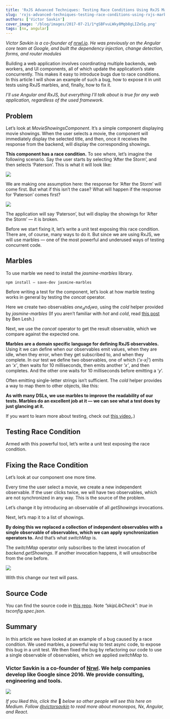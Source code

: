 ```yaml
---
title: 'RxJS Advanced Techniques: Testing Race Conditions Using RxJS Marbles'
slug: 'rxjs-advanced-techniques-testing-race-conditions-using-rxjs-marbles'
authors: ['Victor Savkin']
cover_image: '/blog/images/2017-07-21/1*gSBFvuLWky8Mgb8gLIZeSg.png'
tags: [nx, angular]
---
```


_Victor Savkin is a co-founder of_ [_nrwl.io_](https://goo.gl/IAi7JWß)_. He was previously on the Angular core team at Google, and built the dependency injection, change detection, forms, and router modules_

Building a web application involves coordinating multiple backends, web workers, and UI components, all of which update the application’s state concurrently. This makes it easy to introduce bugs due to race conditions. In this article I will show an example of such a bug, how to expose it in unit tests using RxJS marbles, and, finally, how to fix it.

_I’ll use Angular and RxJS, but everything I’ll talk about is true for any web application, regardless of the used framework._

## Problem

Let’s look at _MovieShowingsComponent_. It’s a simple component displaying movie showings. When the user selects a movie, the component will immediately display the selected title, and then, once it receives the response from the backend, will display the corresponding showings.

**This component has a race condition.** To see where, let’s imagine the following scenario. Say the user starts by selecting ‘After the Storm’, and then selects ‘Paterson’. This is what it will look like:

![](/blog/images/2017-07-21/1*9pXV-mI5o11bH7ORpleCtw.avif)

We are making one assumption here: the response for ‘After the Storm’ will come first. But what if this isn’t the case? What will happen if the response for ‘Paterson’ comes first?

![](/blog/images/2017-07-21/1*urd2_0lPVKS6UvDYV8g2aw.avif)

The application will say ‘Paterson’, but will display the showings for ‘After the Storm’ — it is broken.

Before we start fixing it, let’s write a unit test exposing this race condition. There are, of course, many ways to do it. But since we are using RxJS, we will use marbles — one of the most powerful and underused ways of testing concurrent code.

## Marbles

To use marble we need to install the _jasmine-marbles_ library.

```
npm install — save-dev jasmine-marbles
```

Before writing a test for the component, let’s look at how marble testing works in general by testing the _concat_ operator.

Here we create two observables _one$_ and _two$_, using the _cold_ helper provided by _jasmine-marbles_ (If you aren’t familiar with _hot_ and _cold_, read [this post](https://medium.com/@benlesh/hot-vs-cold-observables-f8094ed53339) by Ben Lesh.)

Next, we use the _concat_ operator to get the result observable, which we compare against the expected one.

**Marbles are a domain specific language for defining RxJS observables.** Using it we can define when our observables emit values, when they are idle, when they error, when they get subscribed to, and when they complete. In our test we define two observables, one of which (_’x-x|’_) emits an _‘x’_, then waits for 10 milliseconds, then emits another ‘_x’_, and then completes. And the other one waits for 10 milliseconds before emitting a ‘_y_’.

Often emitting single-letter strings isn’t sufficient. The _cold_ helper provides a way to map them to other objects, like this:

**As with many DSLs, we use marbles to improve the readability of our tests. Marbles do an excellent job at it — we can see what a test does by just glancing at it.**

If you want to learn more about testing, check out [this video](https://egghead.io/lessons/rxjs-introduction-to-rxjs-marble-testing)[.](https://egghead.io/lessons/rxjs-introduction-to-rxjs-marble-testing).)

## Testing Race Condition

Armed with this powerful tool, let’s write a unit test exposing the race condition.

## Fixing the Race Condition

Let’s look at our component one more time.

Every time the user select a movie, we create a new independent observable. If the user clicks twice, we will have two observables, which are not synchronized in any way. This is the source of the problem.

Let’s change it by introducing an observable of all _getShowings_ invocations.

Next, let’s map it to a list of showings.

**By doing this we replaced a collection of independent observables with a single observable of observables, which we can apply synchronization operators to.** And that’s what _switchMap_ is.

The _switchMap_ operator only subscribes to the latest invocation of _backend.getShowings_. If another invocation happens, it will unsubscribe from the one before.

![](/blog/images/2017-07-21/1*nECDraadsNw_9-3iUOg45Q.avif)

With this change our test will pass.

## Source Code

You can find the source code in [this repo](https://github.com/vsavkin/marble_testing_and_race_conditions). Note _”skipLibCheck”: true_ in _tsconfig.spec.json_.

## Summary

In this article we have looked at an example of a bug caused by a race condition. We used marbles, a powerful way to test async code, to expose this bug in a unit test. We then fixed the bug by refactoring our code to use a single observable of observables, which we applied _switchMap_ to.

### Victor Savkin is a co-founder of [Nrwl](https://nrwl.io). We help companies develop like Google since 2016. We provide consulting, engineering and tools.

![](/blog/images/2017-07-21/0*4HpWdaQEPIQr1EDw.avif)

_If you liked this, click the_ 👏 _below so other people will see this here on Medium. Follow_ [_@victorsavkin_](http://twitter.com/victorsavkin) _to read more about monorepos, Nx, Angular, and React._

